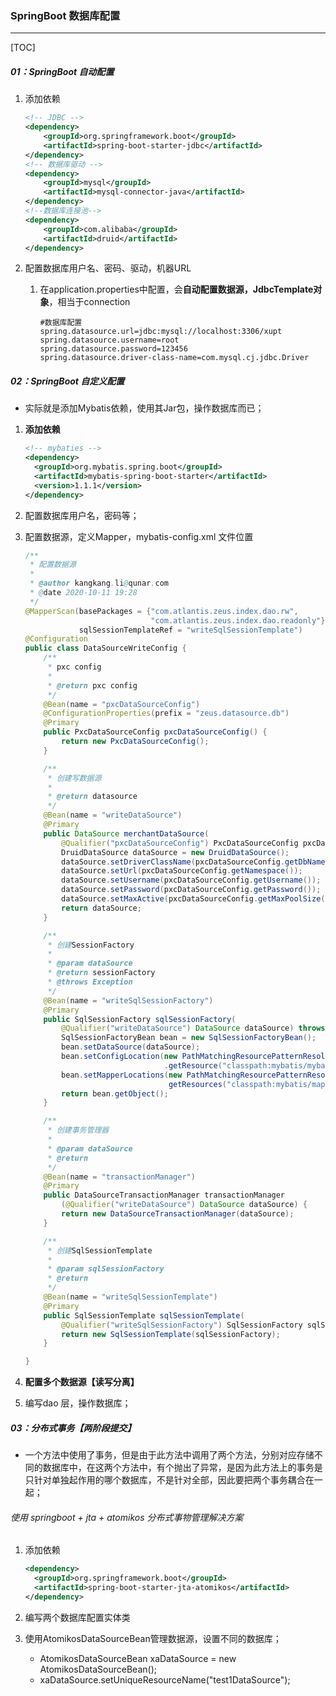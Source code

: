 ### SpringBoot 数据库配置

------

[TOC]

##### 01：SpringBoot 自动配置

1. 添加依赖

   ```xml
   <!-- JDBC -->
   <dependency>
       <groupId>org.springframework.boot</groupId>
       <artifactId>spring-boot-starter-jdbc</artifactId>
   </dependency>
   <!-- 数据库驱动 -->
   <dependency>
       <groupId>mysql</groupId>
       <artifactId>mysql-connector-java</artifactId>
   </dependency>
   <!--数据库连接池-->
   <dependency>
       <groupId>com.alibaba</groupId>
       <artifactId>druid</artifactId>
   </dependency>
   ```

2. 配置数据库用户名、密码、驱动，机器URL

   1. 在application.properties中配置，会**自动配置数据源，JdbcTemplate对象**，相当于connection

      ```properties
      #数据库配置
      spring.datasource.url=jdbc:mysql://localhost:3306/xupt
      spring.datasource.username=root
      spring.datasource.password=123456
      spring.datasource.driver-class-name=com.mysql.cj.jdbc.Driver
      ```

##### 02：SpringBoot 自定义配置

- 实际就是添加Mybatis依赖，使用其Jar包，操作数据库而已；

1. **添加依赖**

   ```xml
   <!-- mybaties -->
   <dependency>
     <groupId>org.mybatis.spring.boot</groupId>
     <artifactId>mybatis-spring-boot-starter</artifactId>
     <version>1.1.1</version>
   </dependency>
   ```

2. 配置数据库用户名，密码等；

3. 配置数据源，定义Mapper，mybatis-config.xml 文件位置

   ```java
   /**
    * 配置数据源
    *
    * @author kangkang.li@qunar.com
    * @date 2020-10-11 19:28
    */
   @MapperScan(basePackages = {"com.atlantis.zeus.index.dao.rw",
                               "com.atlantis.zeus.index.dao.readonly"},
               sqlSessionTemplateRef = "writeSqlSessionTemplate")
   @Configuration
   public class DataSourceWriteConfig {
       /**
        * pxc config
        *
        * @return pxc config
        */
       @Bean(name = "pxcDataSourceConfig")
       @ConfigurationProperties(prefix = "zeus.datasource.db")
       @Primary
       public PxcDataSourceConfig pxcDataSourceConfig() {
           return new PxcDataSourceConfig();
       }
   
       /**
        * 创建写数据源
        *
        * @return datasource
        */
       @Bean(name = "writeDataSource")
       @Primary
       public DataSource merchantDataSource(
           @Qualifier("pxcDataSourceConfig") PxcDataSourceConfig pxcDataSourceConfig) {
           DruidDataSource dataSource = new DruidDataSource();
           dataSource.setDriverClassName(pxcDataSourceConfig.getDbName());
           dataSource.setUrl(pxcDataSourceConfig.getNamespace());
           dataSource.setUsername(pxcDataSourceConfig.getUsername());
           dataSource.setPassword(pxcDataSourceConfig.getPassword());
           dataSource.setMaxActive(pxcDataSourceConfig.getMaxPoolSize());
           return dataSource;
       }
   
       /**
        * 创建SessionFactory
        *
        * @param dataSource
        * @return sessionFactory
        * @throws Exception
        */
       @Bean(name = "writeSqlSessionFactory")
       @Primary
       public SqlSessionFactory sqlSessionFactory(
           @Qualifier("writeDataSource") DataSource dataSource) throws Exception {
           SqlSessionFactoryBean bean = new SqlSessionFactoryBean();
           bean.setDataSource(dataSource);
           bean.setConfigLocation(new PathMatchingResourcePatternResolver()
                                  .getResource("classpath:mybatis/mybatis-config.xml"));
           bean.setMapperLocations(new PathMatchingResourcePatternResolver().
                                   getResources("classpath:mybatis/mappers/**/*.xml"));
           return bean.getObject();
       }
   
       /**
        * 创建事务管理器
        *
        * @param dataSource
        * @return
        */
       @Bean(name = "transactionManager")
       @Primary
       public DataSourceTransactionManager transactionManager
           (@Qualifier("writeDataSource") DataSource dataSource) {
           return new DataSourceTransactionManager(dataSource);
       }
   
       /**
        * 创建SqlSessionTemplate
        *
        * @param sqlSessionFactory
        * @return
        */
       @Bean(name = "writeSqlSessionTemplate")
       @Primary
       public SqlSessionTemplate sqlSessionTemplate(
           @Qualifier("writeSqlSessionFactory") SqlSessionFactory sqlSessionFactory) {
           return new SqlSessionTemplate(sqlSessionFactory);
       }
   
   }
   ```

4. **配置多个数据源【读写分离】**

5. 编写dao 层，操作数据库；

##### 03：分布式事务【两阶段提交】

- 一个方法中使用了事务，但是由于此方法中调用了两个方法，分别对应存储不同的数据库中，在这两个方法中，有个抛出了异常，是因为此方法上的事务是只针对单独起作用的哪个数据库，不是针对全部，因此要把两个事务耦合在一起；

###### 使用 springboot + jta + atomikos 分布式事物管理解决方案

1. 添加依赖

   ```xml
   <dependency>
     <groupId>org.springframework.boot</groupId>
     <artifactId>spring-boot-starter-jta-atomikos</artifactId>
   </dependency>
   ```

2. 编写两个数据库配置实体类

3. 使用AtomikosDataSourceBean管理数据源，设置不同的数据库；

   - AtomikosDataSourceBean xaDataSource = new AtomikosDataSourceBean();
   - xaDataSource.setUniqueResourceName("test1DataSource");

